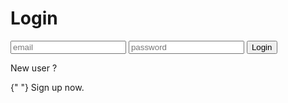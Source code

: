  <div className="card flex flex-col justify-center items-center gap-2 border-2  border-zinc-500">
<h1 className="text-[2rem]">Login</h1>
        <input
          className="py-3 px-2 rounded-md border-2 border-zinc-500"
          type="text"
          placeholder="email"
        />
        <input
          className="py-3 px-2 rounded-md border-2 border-zinc-500"
          type="text"
          placeholder="password"
        />
        <button className="bg-white font-semibold px-2 py-1 rounded-md hover:bg-zinc-800 hover:text-white">
          Login
        </button>
        <div className="flex flex-row gap-1">
          <p className="opacity-80">New user ? </p>{" "}
          <span className="hover:scale-105">Sign up now.</span>
        </div>
</div>

       